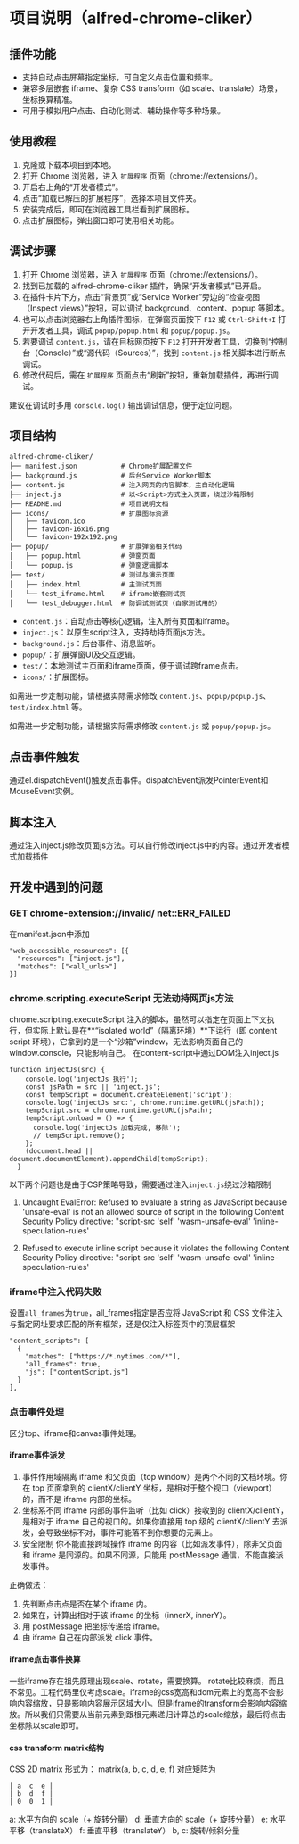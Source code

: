 # 项目说明（alfred-chrome-cliker）

## 插件功能
- 支持自动点击屏幕指定坐标，可自定义点击位置和频率。
- 兼容多层嵌套 iframe、复杂 CSS transform（如 scale、translate）场景，坐标换算精准。
- 可用于模拟用户点击、自动化测试、辅助操作等多种场景。

## 使用教程

1. 克隆或下载本项目到本地。
2. 打开 Chrome 浏览器，进入 `扩展程序` 页面（chrome://extensions/）。
3. 开启右上角的“开发者模式”。
4. 点击“加载已解压的扩展程序”，选择本项目文件夹。
5. 安装完成后，即可在浏览器工具栏看到扩展图标。
6. 点击扩展图标，弹出窗口即可使用相关功能。

## 调试步骤

1. 打开 Chrome 浏览器，进入 `扩展程序` 页面（chrome://extensions/）。
2. 找到已加载的 alfred-chrome-cliker 插件，确保“开发者模式”已开启。
3. 在插件卡片下方，点击“背景页”或“Service Worker”旁边的“检查视图（Inspect views）”按钮，可以调试 background、content、popup 等脚本。
4. 也可以点击浏览器右上角插件图标，在弹窗页面按下 `F12` 或 `Ctrl+Shift+I` 打开开发者工具，调试 `popup/popup.html` 和 `popup/popup.js`。
5. 若要调试 `content.js`，请在目标网页按下 `F12` 打开开发者工具，切换到“控制台（Console）”或“源代码（Sources）”，找到 `content.js` 相关脚本进行断点调试。
6. 修改代码后，需在 `扩展程序` 页面点击“刷新”按钮，重新加载插件，再进行调试。

建议在调试时多用 `console.log()` 输出调试信息，便于定位问题。

## 项目结构

```
alfred-chrome-cliker/
├── manifest.json           # Chrome扩展配置文件
├── background.js           # 后台Service Worker脚本
├── content.js              # 注入网页的内容脚本，主自动化逻辑
├── inject.js               # 以<Script>方式注入页面，绕过沙箱限制
├── README.md               # 项目说明文档
├── icons/                  # 扩展图标资源
│   ├── favicon.ico
│   ├── favicon-16x16.png
│   └── favicon-192x192.png
├── popup/                  # 扩展弹窗相关代码
│   ├── popup.html          # 弹窗页面
│   └── popup.js            # 弹窗逻辑脚本
├── test/                   # 测试与演示页面
│   ├── index.html          # 主测试页面
│   └── test_iframe.html    # iframe嵌套测试页
│   └── test_debugger.html  # 防调试测试页（自家测试用的）
```

- `content.js`：自动点击等核心逻辑，注入所有页面和iframe。
- `inject.js`：以原生script注入，支持劫持页面js方法。
- `background.js`：后台事件、消息监听。
- `popup/`：扩展弹窗UI及交互逻辑。
- `test/`：本地测试主页面和iframe页面，便于调试跨frame点击。
- `icons/`：扩展图标。

如需进一步定制功能，请根据实际需求修改 `content.js`、`popup/popup.js`、`test/index.html` 等。

如需进一步定制功能，请根据实际需求修改 `content.js` 或 `popup/popup.js`。

## 点击事件触发
通过el.dispatchEvent()触发点击事件。dispatchEvent派发PointerEvent和MouseEvent实例。

## 脚本注入
通过注入inject.js修改页面js方法。可以自行修改inject.js中的内容。通过开发者模式加载插件


## 开发中遇到的问题
### GET chrome-extension://invalid/ net::ERR_FAILED
在manifest.json中添加
```
"web_accessible_resources": [{
  "resources": ["inject.js"],
  "matches": ["<all_urls>"]
}]
```

### chrome.scripting.executeScript 无法劫持网页js方法
chrome.scripting.executeScript 注入的脚本，虽然可以指定在页面上下文执行，但实际上默认是在**“isolated world”（隔离环境）**下运行（即 content script 环境），它拿到的是一个“沙箱”window，无法影响页面自己的 window.console，只能影响自己。
在content-script中通过DOM注入inject.js
```
function injectJs(src) {
    console.log('injectJs 执行');
    const jsPath = src || 'inject.js';
    const tempScript = document.createElement('script');
    console.log('injectJs src:', chrome.runtime.getURL(jsPath));
    tempScript.src = chrome.runtime.getURL(jsPath);
    tempScript.onload = () => {
      console.log('injectJs 加载完成, 移除');
      // tempScript.remove();
    };
    (document.head || document.documentElement).appendChild(tempScript);
  }
```
以下两个问题也是由于CSP策略导致，需要通过注入`inject.js`绕过沙箱限制
1. Uncaught EvalError: Refused to evaluate a string as JavaScript because 'unsafe-eval' is not an allowed source of script in the following Content Security Policy directive: "script-src 'self' 'wasm-unsafe-eval' 'inline-speculation-rules' 

2. Refused to execute inline script because it violates the following Content Security Policy directive: "script-src 'self' 'wasm-unsafe-eval' 'inline-speculation-rules' 

### iframe中注入代码失败
设置`all_frames`为`true`，all_frames指定是否应将 JavaScript 和 CSS 文件注入与指定网址要求匹配的所有框架，还是仅注入标签页中的顶层框架
```
"content_scripts": [
  {
    "matches": ["https://*.nytimes.com/*"],
    "all_frames": true,
    "js": ["contentScript.js"]
  }
],
```

### 点击事件处理
区分top、iframe和canvas事件处理。
#### iframe事件派发
1. 事件作用域隔离
iframe 和父页面（top window）是两个不同的文档环境。你在 top 页面拿到的 clientX/clientY 坐标，是相对于整个视口（viewport）的，而不是 iframe 内部的坐标。
2. 坐标系不同
iframe 内部的事件监听（比如 click）接收到的 clientX/clientY，是相对于 iframe 自己的视口的。如果你直接用 top 级的 clientX/clientY 去派发，会导致坐标不对，事件可能落不到你想要的元素上。
3. 安全限制
你不能直接跨域操作 iframe 的内容（比如派发事件），除非父页面和 iframe 是同源的。如果不同源，只能用 postMessage 通信，不能直接派发事件。

正确做法：
1. 先判断点击点是否在某个 iframe 内。
2. 如果在，计算出相对于该 iframe 的坐标（innerX, innerY）。
3. 用 postMessage 把坐标传递给 iframe。
4. 由 iframe 自己在内部派发 click 事件。


#### iframe点击事件换算
一些iframe存在祖先原理出现scale、rotate，需要换算。
rotate比较麻烦，而且不常见。工程代码里仅考虑scale。iframe的css宽高和dom元素上的宽高不会影响内容缩放，只是影响内容展示区域大小。但是iframe的transform会影响内容缩放。所以我们只需要从当前元素到跟根元素递归计算总的scale缩放，最后将点击坐标除以scale即可。

#### css transform matrix结构
CSS 2D matrix 形式为：
matrix(a, b, c, d, e, f)
对应矩阵为
```
| a  c  e |
| b  d  f |
| 0  0  1 |
````
a: 水平方向的 scale（+ 旋转分量）
d: 垂直方向的 scale（+ 旋转分量）
e: 水平平移（translateX）
f: 垂直平移（translateY）
b, c: 旋转/倾斜分量